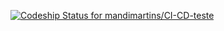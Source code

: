 [![Codeship Status for mandimartins/CI-CD-teste](https://app.codeship.com/projects/d74e7d90-7605-0138-e3bf-0e961380e128/status?branch=master)](https://app.codeship.com/projects/396051)
